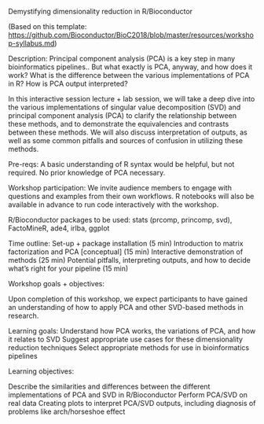 Demystifying dimensionality reduction in R/Bioconductor 
 
(Based on this template: https://github.com/Bioconductor/BioC2018/blob/master/resources/workshop-syllabus.md)
 
Description:
Principal component analysis (PCA) is a key step in many bioinformatics pipelines.. But what exactly is PCA, anyway, and how does it work? What is the difference between the various implementations of PCA in R? How is PCA output interpreted?
 
In this interactive session lecture + lab session, we will take a deep dive into the various implementations of singular value decomposition (SVD) and principal component analysis (PCA) to clarify the relationship between these methods, and to demonstrate the equivalencies and contrasts between these methods. We will also discuss interpretation of outputs, as well as some common pitfalls and sources of confusion in utilizing these methods.
 
Pre-reqs:
A basic understanding of R syntax would be helpful, but not required. No prior knowledge of PCA necessary.
 
Workshop participation:
We invite audience members to engage with questions and examples from their own workflows. R notebooks will also be available in advance to run code interactively with the workshop.
 
R/Bioconductor packages to be used:
stats (prcomp, princomp, svd), FactoMineR, ade4, irlba, ggplot
 
Time outline:
Set-up + package installation (5 min)
Introduction to matrix factorization and PCA [conceptual] (15 min)
Interactive demonstration of methods (25 min)
Potential pitfalls, interpreting outputs, and how to decide what’s right for your pipeline (15 min)
 
Workshop goals + objectives:
 
Upon completion of this workshop, we expect participants to have gained an understanding of how to apply PCA and other SVD-based methods in research.
 
Learning goals:
Understand how PCA works, the variations of PCA, and how it relates to SVD
Suggest appropriate use cases for these dimensionality reduction techniques
Select appropriate methods for use in bioinformatics pipelines
 
Learning objectives:
 
Describe the similarities and differences between the different implementations of PCA and SVD in R/Bioconductor
Perform PCA/SVD on real data
Creating plots to interpret PCA/SVD outputs, including diagnosis of problems like arch/horseshoe effect


 
